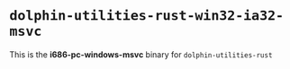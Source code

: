# `dolphin-utilities-rust-win32-ia32-msvc`

This is the **i686-pc-windows-msvc** binary for `dolphin-utilities-rust`
